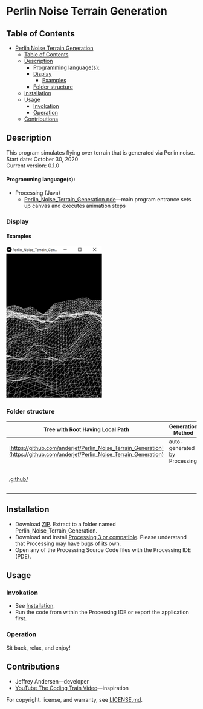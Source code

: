 # Perlin Noise Terrain Generation

## Table of Contents
- [Perlin Noise Terrain Generation](#perlin-noise-terrain-generation)
  - [Table of Contents](#table-of-contents)
  - [Description](#description)
      - [Programming language(s):](#programming-languages)
    - [Display](#display)
      - [Examples](#examples)
    - [Folder structure](#folder-structure)
  - [Installation](#installation)
  - [Usage](#usage)
    - [Invokation](#invokation)
    - [Operation](#operation)
  - [Contributions](#contributions)

## Description
This program simulates flying over terrain that is generated via Perlin noise. <br>
Start date: October 30, 2020 <br>
Current version: 0.1.0 <br>
#### Programming language(s):
- Processing (Java)
	- [Perlin_Noise_Terrain_Generation.pde](Perlin_Noise_Terrain_Generation.pde)&mdash;main program entrance sets up canvas and executes animation steps

### Display
#### Examples
<img src="Picture1.png" alt="Example 1 Picture" height="400"/>

### Folder structure
| Tree with Root Having Local Path | Generation Method | Description |
| -------------------------------- | ----------------- | ----------- |
| [https://github.com/anderjef/Perlin_Noise_Terrain_Generation](https://github.com/anderjef/Perlin_Noise_Terrain_Generation) | auto-generated by Processing | <!-- --> |
| [.github/](.github/) | <!-- --> | holds GitHub-specific documents |

## Installation
- Download [ZIP](https://github.com/anderjef/Perlin_Noise_Terrain_Generation/archive/Perlin_Noise_Terrain_Generation.zip). Extract to a folder named Perlin_Noise_Terrain_Generation.
- Download and install [Processing 3 or compatible](https://processing.org/). Please understand that Processing may have bugs of its own.
- Open any of the Processing Source Code files with the Processing IDE (PDE).

## Usage
### Invokation
- See [Installation](#installation).
- Run the code from within the Processing IDE or export the application first.

### Operation
Sit back, relax, and enjoy!

## Contributions
- Jeffrey Andersen&mdash;developer
- [YouTube The Coding Train Video](https://www.youtube.com/watch?v=IKB1hWWedMk)&mdash;inspiration

For copyright, license, and warranty, see [LICENSE.md](LICENSE.md).